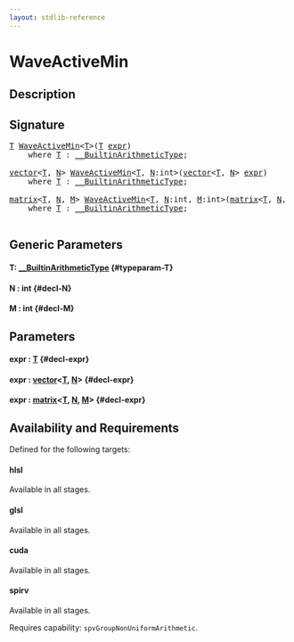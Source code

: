 ```yaml
---
layout: stdlib-reference
---
```


# WaveActiveMin

## Description





## Signature 

<pre>
<a href="/stdlib-reference/global-decls/waveactivemin-04a#typeparam-T" class="code_type">T</a> <a href="/stdlib-reference/global-decls/waveactivemin-04a">WaveActiveMin</a>&lt;<a href="/stdlib-reference/global-decls/waveactivemin-04a#typeparam-T" class="code_type">T</a>&gt;(<a href="/stdlib-reference/global-decls/waveactivemin-04a#typeparam-T" class="code_type">T</a> <a href="/stdlib-reference/global-decls/waveactivemin-04a#decl-expr" class="code_param">expr</a>)
    <span class='code_keyword'>where</span> <a href="/stdlib-reference/global-decls/waveactivemin-04a#typeparam-T" class="code_type">T</a> : <a href="/stdlib-reference/interfaces/builtinarithmetictype-0129j/index" class="code_type">__BuiltinArithmeticType</a>;

<a href="/stdlib-reference/types/vector/index" class="code_type">vector</a>&lt;<a href="/stdlib-reference/global-decls/waveactivemin-04a#typeparam-T" class="code_type">T</a>, <a href="/stdlib-reference/global-decls/waveactivemin-04a#decl-N" class="code_var">N</a>&gt; <a href="/stdlib-reference/global-decls/waveactivemin-04a">WaveActiveMin</a>&lt;<a href="/stdlib-reference/global-decls/waveactivemin-04a#typeparam-T" class="code_type">T</a>, <a href="/stdlib-reference/global-decls/waveactivemin-04a#decl-N" class="code_var">N</a>:<span class="code_keyword">int</span>&gt;(<a href="/stdlib-reference/types/vector/index" class="code_type">vector</a>&lt;<a href="/stdlib-reference/global-decls/waveactivemin-04a#typeparam-T" class="code_type">T</a>, <a href="/stdlib-reference/global-decls/waveactivemin-04a#decl-N" class="code_var">N</a>&gt; <a href="/stdlib-reference/global-decls/waveactivemin-04a#decl-expr" class="code_param">expr</a>)
    <span class='code_keyword'>where</span> <a href="/stdlib-reference/global-decls/waveactivemin-04a#typeparam-T" class="code_type">T</a> : <a href="/stdlib-reference/interfaces/builtinarithmetictype-0129j/index" class="code_type">__BuiltinArithmeticType</a>;

<a href="/stdlib-reference/types/matrix/index" class="code_type">matrix</a>&lt;<a href="/stdlib-reference/global-decls/waveactivemin-04a#typeparam-T" class="code_type">T</a>, <a href="/stdlib-reference/global-decls/waveactivemin-04a#decl-N" class="code_var">N</a>, <a href="/stdlib-reference/global-decls/waveactivemin-04a#decl-M" class="code_var">M</a>&gt; <a href="/stdlib-reference/global-decls/waveactivemin-04a">WaveActiveMin</a>&lt;<a href="/stdlib-reference/global-decls/waveactivemin-04a#typeparam-T" class="code_type">T</a>, <a href="/stdlib-reference/global-decls/waveactivemin-04a#decl-N" class="code_var">N</a>:<span class="code_keyword">int</span>, <a href="/stdlib-reference/global-decls/waveactivemin-04a#decl-M" class="code_var">M</a>:<span class="code_keyword">int</span>&gt;(<a href="/stdlib-reference/types/matrix/index" class="code_type">matrix</a>&lt;<a href="/stdlib-reference/global-decls/waveactivemin-04a#typeparam-T" class="code_type">T</a>, <a href="/stdlib-reference/global-decls/waveactivemin-04a#decl-N" class="code_var">N</a>, <a href="/stdlib-reference/global-decls/waveactivemin-04a#decl-M" class="code_var">M</a>&gt; <a href="/stdlib-reference/global-decls/waveactivemin-04a#decl-expr" class="code_param">expr</a>)
    <span class='code_keyword'>where</span> <a href="/stdlib-reference/global-decls/waveactivemin-04a#typeparam-T" class="code_type">T</a> : <a href="/stdlib-reference/interfaces/builtinarithmetictype-0129j/index" class="code_type">__BuiltinArithmeticType</a>;

</pre>

## Generic Parameters

#### T: [\_\_BuiltinArithmeticType](/stdlib-reference/interfaces/builtinarithmetictype-0129j/index) {#typeparam-T}
#### N  : int {#decl-N}
#### M  : int {#decl-M}

## Parameters

#### expr  : [T](/stdlib-reference/global-decls/waveactivemin-04a#typeparam-T) {#decl-expr}
#### expr  : [vector](/stdlib-reference/types/vector/index)\<[T](/stdlib-reference/types/vector/index#typeparam-T), [N](/stdlib-reference/types/vector/index#decl-N)\> {#decl-expr}
#### expr  : [matrix](/stdlib-reference/types/matrix/index)\<[T](/stdlib-reference/types/matrix/t-0), [N](/stdlib-reference/types/matrix/index#decl-N), [M](/stdlib-reference/types/matrix/index#decl-M)\> {#decl-expr}

## Availability and Requirements

Defined for the following targets:

#### hlsl
Available in all stages.

#### glsl
Available in all stages.

#### cuda
Available in all stages.

#### spirv
Available in all stages.

Requires capability: `spvGroupNonUniformArithmetic`.


